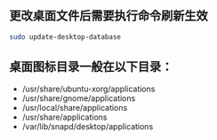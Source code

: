 ## 更改桌面文件后需要执行命令刷新生效
```bash
sudo update-desktop-database
```

## 桌面图标目录一般在以下目录：
- /usr/share/ubuntu-xorg/applications
- /usr/share/gnome/applications
- /usr/local/share/applications
- /usr/share/applications
- /var/lib/snapd/desktop/applications
